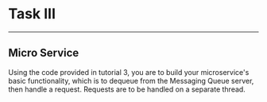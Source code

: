 # Task III

-----

## Micro Service

Using the code provided in tutorial 3, you are to build your microservice's basic functionality, which is to dequeue from the Messaging Queue server, then handle a request. Requests are to be handled on a separate thread.